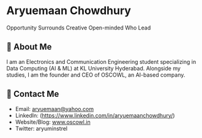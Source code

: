 # Aryuemaan Chowdhury

Opportunity Surrounds Creative Open-minded Who Lead

## :wave: About Me

I am an Electronics and Communication Engineering student specializing in Data Computing (AI & ML) at KL University Hyderabad. Alongside my studies, I am the founder and CEO of OSCOWL, an AI-based company.

## :email: Contact Me

- Email: aryuemaan@yahoo.com
- LinkedIn: (https://www.linkedin.com/in/aryuemaanchowdhury/)
- Website/Blog: www.oscowl.in
- Twitter: aryuminstrel


